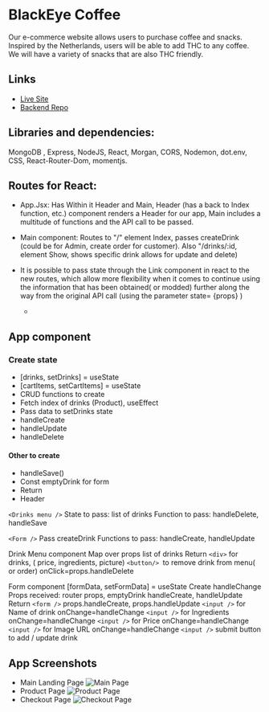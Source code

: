 # BlackEye Coffee

Our e-commerce website allows users to purchase coffee and snacks. Inspired by the Netherlands, users will be able to add THC to any coffee. We will have a variety of snacks that are also THC friendly.

## Links
- [Live Site](https://blackeye-coffee.netlify.app/)
- [Backend Repo](https://github.com/benburgos/blackeye-coffee-backend)

## Libraries and dependencies:

MongoDB , Express, NodeJS, React, Morgan, CORS, Nodemon, dot.env, CSS, React-Router-Dom, momentjs. 


## Routes for React:
- App.Jsx: Has Within it Header and Main, Header (has a back to Index function, etc.) component renders a Header for our app, Main includes a multitude of functions and the API call to be passed.
- Main component: Routes to "/" element Index, passes createDrink (could be for Admin, create order for customer). Also "/drinks/:id, element Show, shows specific drink allows for update and delete)
- It is possible to pass state through the Link component in react to the new routes, which allow more flexibility when it comes to continue using the information that has been obtained( or modded) further along the way from the original API call (using the parameter state= {props} )

    - 

## App component

### Create state

- [drinks, setDrinks] = useState
- [cartItems, setCartItems] = useState
- CRUD functions to create
- Fetch index of drinks (Product), useEffect
- Pass data to setDrinks state
- handleCreate
- handleUpdate
- handleDelete

#### Other to create
- handleSave()
- Const emptyDrink for form
- Return
- Header

`<Drinks menu />`
State to pass: list of drinks
Function to pass: handleDelete, handleSave

`<Form />`
Pass createDrink
Functions to pass: handleCreate, handleUpdate

Drink Menu component
Map over props list of drinks
Return
`<div>` for drinks, ( price, ingredients, picture)
`<button/> `to remove drink from menu( or order)
onClick=props.handleDelete

Form component
[formData, setFormData] = useState
Create handleChange
Props received: router props, emptyDrink handleCreate, handleUpdate
Return
`<form />`
props.handleCreate, props.handleUpdate
`<input />` for Name of drink
onChange=handleChange
`<input />` for Ingredients
onChange=handleChange
`<input />` for Price
onChange=handleChange
`<input />` for Image URL
onChange=handleChange
`<input />` submit button to add / update drink

## App Screenshots
- Main Landing Page
![Main Page](https://i.imgur.com/oA94Zko.png)
- Product Page
![Product Page](https://i.imgur.com/2pieJS5.png)
- Checkout Page
![Checkout Page](https://i.imgur.com/fAky56m.png)